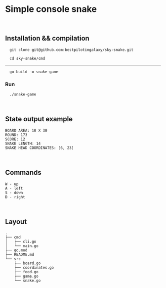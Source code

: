 # Simple console snake

&nbsp;

## Installation && compilation

      git clone git@github.com:bestpilotingalaxy/sky-snake.git
      
      cd sky-snake/cmd


---
      go build -o snake-game
      
### Run      
      ./snake-game
      
      
&nbsp;

## State output example

```
BOARD AREA: 10 X 30
ROUND: 173
SCORE: 12
SNAKE LENGTH: 14
SNAKE HEAD COORDINATES: [6, 23]
```

&nbsp;

## Commands

```
W - up
A - left
S - down
D - right
```
&nbsp;

## Layout

```
.
├── cmd
│   ├── cli.go
│   └── main.go
├── go.mod
├── README.md
└── src
    ├── board.go
    ├── coordinates.go
    ├── food.go
    ├── game.go
    └── snake.go
```
